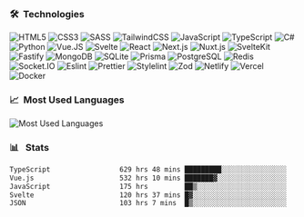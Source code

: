 ### 🛠 &nbsp;Technologies

![HTML5](https://img.shields.io/badge/html5-%23E34F26.svg?style=for-the-badge&logo=html5&logoColor=white)
![CSS3](https://img.shields.io/badge/css3-%231572B6.svg?style=for-the-badge&logo=css3&logoColor=white)
![SASS](https://img.shields.io/badge/SASS-hotpink.svg?style=for-the-badge&logo=SASS&logoColor=white)
![TailwindCSS](https://img.shields.io/badge/tailwindcss-%2338B2AC.svg?style=for-the-badge&logo=tailwind-css&logoColor=white)
![JavaScript](https://img.shields.io/badge/javascript-%23323330.svg?style=for-the-badge&logo=javascript&logoColor=%23F7DF1E)
![TypeScript](https://img.shields.io/badge/typescript-%23007ACC.svg?style=for-the-badge&logo=typescript&logoColor=white)
![C#](https://img.shields.io/badge/c%23-3b0096.svg?style=for-the-badge&logo=c-sharp&logoColor=white)
![Python](https://img.shields.io/badge/python-f5d95f.svg?style=for-the-badge&logo=python&logoColor=white)
![Vue.JS](https://img.shields.io/badge/vuejs-%2335495e.svg?style=for-the-badge&logo=vuedotjs&logoColor=%234FC08D)
![Svelte](https://img.shields.io/badge/svelte-%23f1413d.svg?style=for-the-badge&logo=svelte&logoColor=white)
![React](https://img.shields.io/badge/react-0098d7.svg?style=for-the-badge&logo=react&logoColor=white)
![Next.js](https://img.shields.io/badge/next%20js-000000?style=for-the-badge&logo=nextdotjs&logoColor=white)
![Nuxt.js](https://img.shields.io/badge/nuxt%20js-00C58E?style=for-the-badge&logo=nuxtdotjs&logoColor=white)
![SvelteKit](https://img.shields.io/badge/SvelteKit-FF3E00?style=for-the-badge&logo=Svelte&logoColor=white)
![Fastify](https://img.shields.io/badge/fastify-%23404d59.svg?style=for-the-badge&logo=fastify&logoColor=%2361DAFB)
![MongoDB](https://img.shields.io/badge/MongoDB-%234ea94b.svg?style=for-the-badge&logo=mongodb&logoColor=white)
![SQLite](https://img.shields.io/badge/sqlite-%2307405e.svg?style=for-the-badge&logo=sqlite&logoColor=white)
![Prisma](https://img.shields.io/badge/Prisma-3982CE?style=for-the-badge&logo=Prisma&logoColor=white)
![PostgreSQL](https://img.shields.io/badge/PostgreSQL-316192?style=for-the-badge&logo=postgresql&logoColor=white)
![Redis](https://img.shields.io/badge/redis-%23DD0031.svg?&style=for-the-badge&logo=redis&logoColor=white)
![Socket.IO](https://img.shields.io/badge/Socket.io-010101?&style=for-the-badge&logo=Socket.io&logoColor=white)
![Eslint](https://img.shields.io/badge/eslint-3A33D1?style=for-the-badge&logo=eslint&logoColor=white)
![Prettier](https://img.shields.io/badge/prettier-1A2C34?style=for-the-badge&logo=prettier&logoColor=F7BA3E)
![Stylelint](https://img.shields.io/badge/stylelint-000?style=for-the-badge&logo=stylelint&logoColor=white)
![Zod](https://img.shields.io/badge/Zod-000000?style=for-the-badge&logo=zod&logoColor=3068B7)
![Netlify](https://img.shields.io/badge/netlify-%23000000.svg?style=for-the-badge&logo=netlify&logoColor=#00C7B7)
![Vercel](https://img.shields.io/badge/vercel-%23000000.svg?style=for-the-badge&logo=vercel&logoColor=white)
![Docker](https://img.shields.io/badge/Docker-2CA5E0?style=for-the-badge&logo=docker&logoColor=white)

### 📈 &nbsp;Most Used Languages

![Most Used Languages](https://github-readme-stats.vercel.app/api/top-langs/?username=hanzydev&theme=react)

### 📊 &nbsp; Stats

<!--START_SECTION:waka-->

```txt
TypeScript                 629 hrs 48 mins █████████░░░░░░░░░░░░░░░░   35.72 %
Vue.js                     532 hrs 10 mins ███████▓░░░░░░░░░░░░░░░░░   30.19 %
JavaScript                 175 hrs         ██▒░░░░░░░░░░░░░░░░░░░░░░   09.93 %
Svelte                     120 hrs 37 mins █▓░░░░░░░░░░░░░░░░░░░░░░░   06.84 %
JSON                       103 hrs 7 mins  █▒░░░░░░░░░░░░░░░░░░░░░░░   05.85 %
```

<!--END_SECTION:waka-->
